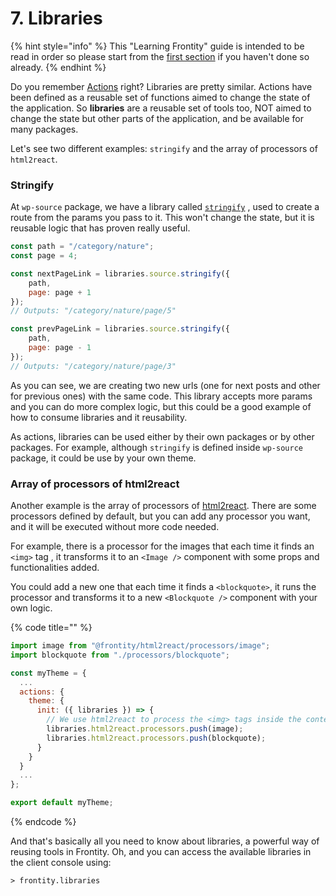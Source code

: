 # 7. Libraries

{% hint style="info" %}
This "Learning Frontity" guide is intended to be read in order so please start from the [first section](settings.md) if you haven't done so already.
{% endhint %}

Do you remember [Actions](actions.md) right? Libraries are pretty similar. Actions have been defined as a reusable set of functions aimed to change the state of the application. So **libraries** are a reusable set of tools too, NOT aimed to change the state but other parts of the application, and be available for many packages.

Let's see two different examples: `stringify` and the array of processors of `html2react`. 

### Stringify

At `wp-source` package, we have a library called [`stringify`](https://docs.frontity.org/api-reference-1/wordpress-source#stringify-path-page-query-hash) , used to create a route from the params you pass to it. This won't change the state, but it is reusable logic that has proven really useful.

```javascript
const path = "/category/nature";
const page = 4;

const nextPageLink = libraries.source.stringify({
    path,
    page: page + 1
});
// Outputs: "/category/nature/page/5"

const prevPageLink = libraries.source.stringify({
    path,
    page: page - 1
});
// Outputs: "/category/nature/page/3"
```

As you can see, we are creating two new urls \(one for next posts and other for previous ones\) with the same code. This library accepts more params and you can do more complex logic, but this could be a good example of how to consume libraries and it reusability.

As actions, libraries can be used either by their own packages or by other packages. For example, although `stringify` is defined inside `wp-source` package, it could be use by your own theme.

### Array of processors of html2react

Another example is the array of processors of [html2react](../api-reference-1/frontity-html2react.md). There are some processors defined by default, but you can add any processor you want, and it will be executed without more code needed.

For example, there is a processor for the images that each time it finds an `<img>` tag , it transforms it to an `<Image />` component with some props and functionalities added.

You could add a new one that each time it finds a `<blockquote>`, it runs the processor and transforms it to a new `<Blockquote />` component with your own logic.

{% code title="" %}
```jsx
import image from "@frontity/html2react/processors/image";
import blockquote from "./processors/blockquote";

const myTheme = {
  ...
  actions: {
    theme: {
      init: ({ libraries }) => {
        // We use html2react to process the <img> tags inside the content HTML.
        libraries.html2react.processors.push(image);
        libraries.html2react.processors.push(blockquote);
      }
    }
  }
  ...
};

export default myTheme;
```
{% endcode %}

And that's basically all you need to know about libraries, a powerful way of reusing tools in Frontity. Oh, and you can access the available libraries in the client console using:

```text
> frontity.libraries
```


